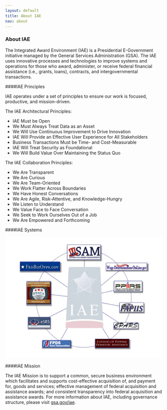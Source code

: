 ```yaml
---
layout: default
title: About IAE
nav: about
---
```


### About IAE

The Integrated Award Environment (IAE) is a Presidential E-Government initiative managed by the General Services Administration (GSA). The IAE uses innovative processes and technologies to improve systems and operations for those who award, administer, or receive federal financial assistance (i.e., grants, loans), contracts, and intergovernmental transactions.

####IAE Principles

IAE operates under a set of principles to ensure our work is focused, productive, and mission-driven.

The IAE Architectural Principles:
* IAE Must be Open
* We Must Always Treat Data as an Asset
* We Will Use Continuous Improvement to Drive Innovation
* IAE Will Provide an Effective User Experience for All Stakeholders
* Business Transactions Must be Time- and Cost-Measurable
* IAE Will Treat Security as Foundational
* We Will Build Value Over Maintaining the Status Quo


The IAE Collaboration Principles:
* We Are Transparent
* We Are Curious
* We Are Team-Oriented
* We Work Flatter Across Boundaries
* We Have Honest Conversations
* We Are Agile, Risk-Attentive, and Knowledge-Hungry
* We Listen to Understand
* We Value Face to Face Conversation
* We Seek to Work Ourselves Out of a Job
* We Are Empowered and Forthcoming

####IAE Systems
<div class="container">
<img src="../images/IAESystems.png" style="float:center" class="markdown-imagecenter" alt="" />
</div>

####IAE Mission

The IAE Mission is to support a common, secure business environment which facilitates and supports cost-effective acquisition of, and payment for, goods and services; effective management of federal acquisition and assistance awards; and consistent transparency into federal acquisition and assistance awards.
For more information about IAE, including governance structure, please visit [gsa.gov/iae](http://www.gsa.gov/iae).

